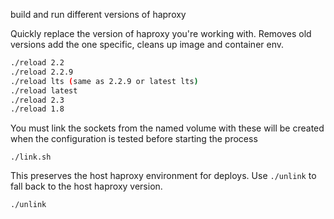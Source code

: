 build and run different versions of haproxy

Quickly replace the version of haproxy you're working with. Removes old versions add the one specific, cleans up image and container env. 

```bash
./reload 2.2
./reload 2.2.9
./reload lts (same as 2.2.9 or latest lts)
./reload latest
./reload 2.3
./reload 1.8
```
You must link the sockets from the named volume with these will be created when the configuration is tested before starting the process 
```
./link.sh
```
This preserves the host haproxy environment for deploys. Use `./unlink` to fall back to the host haproxy version. 
```
./unlink
```
